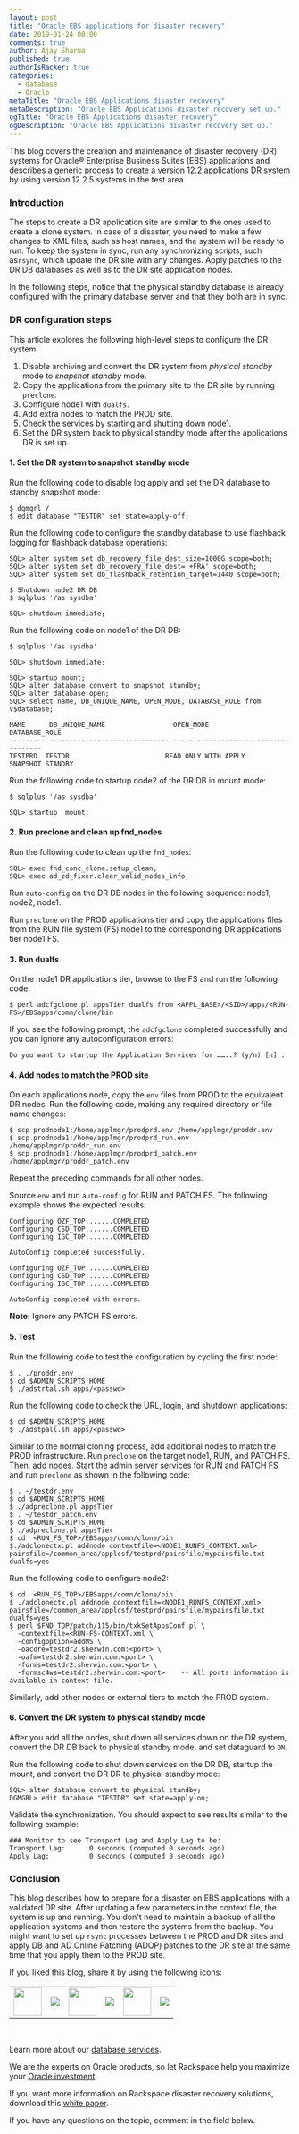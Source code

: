 ```yaml
---
layout: post
title: "Oracle EBS applications for disaster recovery"
date: 2019-01-24 00:00
comments: true
author: Ajay Sharma
published: true
authorIsRacker: true
categories:
  - database
  - Oracle
metaTitle: "Oracle EBS Applications disaster recovery"
metaDescription: "Oracle EBS Applications disaster recovery set up."
ogTitle: "Oracle EBS Applications disaster recovery"
ogDescription: "Oracle EBS Applications disaster recovery set up."
---
```


This blog covers the creation and maintenance of disaster recovery (DR) systems
for Oracle&reg; Enterprise Business Suites (EBS) applications and describes a
generic process to create a version 12.2 applications DR system by using version
12.2.5 systems in the test area.

<!-- more -->

### Introduction

The steps to create a DR application site are similar to the ones used to create
a clone system. In case of a disaster, you need to make a few changes to XML
files, such as host names, and the system will be ready to run. To keep the
system in sync, run any synchronizing scripts, such as`rsync`, which update the DR
site with any changes. Apply patches to the DR DB databases as well as to the
DR site application nodes.

In the following steps, notice that the physical standby database is already
configured with the primary database server and that they both are in sync.

### DR configuration steps

This article explores the following high-level steps to configure the DR system:

1.	Disable archiving and convert the DR system from *physical standby* mode to
   *snapshot standby* mode.
2. Copy the applications from the primary site to the DR site by running
   `preclone`.
3.	Configure node1 with `dualfs`.
4.	Add extra nodes to match the PROD site.
5. Check the services by starting  and shutting down node1.
6.	Set the DR system back to physical standby mode after the applications
   DR is set up.

#### 1. Set the DR system to snapshot standby mode

Run the following code to disable log apply and set the DR database to standby
snapshot mode:

    $ dgmgrl /
    $ edit database "TESTDR" set state=apply-off;

Run the following code to configure the standby database to use flashback
logging for flashback database operations:

    SQL> alter system set db_recovery_file_dest_size=1000G scope=both;
    SQL> alter system set db_recovery_file_dest='+FRA' scope=both;
    SQL> alter system set db_flashback_retention_target=1440 scope=both;

    $ Shutdown node2 DR DB
    $ sqlplus '/as sysdba'

    SQL> shutdown immediate;

Run the following code on node1 of the DR DB:

    $ sqlplus '/as sysdba'

    SQL> shutdown immediate;

    SQL> startup mount;
    SQL> alter database convert to snapshot standby;
    SQL> alter database open;
    SQL> select name, DB_UNIQUE_NAME, OPEN_MODE, DATABASE_ROLE from v$database;

    NAME      DB_UNIQUE_NAME                 OPEN_MODE            DATABASE_ROLE
    --------- ------------------------------ -------------------- ----------------
    TESTPRD  TESTDR                        READ ONLY WITH APPLY              SNAPSHOT STANDBY

Run the following code to startup node2 of the DR DB in mount mode:

    $ sqlplus '/as sysdba'

    SQL> startup  mount;

#### 2. Run preclone and clean up fnd_nodes

Run the following code to clean up the `fnd_nodes`:

    SQL> exec fnd_conc_clone.setup_clean;
    SQL> exec ad_zd_fixer.clear_valid_nodes_info;

Run `auto-config` on the DR DB nodes in the following sequence: node1, node2,
node1.

Run `preclone` on the PROD applications tier and copy the applications files
from the RUN file system (FS) node1 to the corresponding DR applications tier
node1 FS.

#### 3. Run dualfs

On the node1 DR applications tier, browse to the FS and run the following code:

    $ perl adcfgclone.pl appsTier dualfs from <APPL_BASE>/<SID>/apps/<RUN-FS>/EBSapps/comn/clone/bin

If you see the following prompt, the `adcfgclone` completed successfully and
you can ignore any autoconfiguration errors:

    Do you want to startup the Application Services for ……..? (y/n) [n] :

#### 4. Add nodes to match the PROD site

On each applications node, copy the `env` files from PROD to the equivalent
DR nodes.  Run the following code, making any required directory or file name
changes:

    $ scp prodnode1:/home/applmgr/prodprd.env /home/applmgr/proddr.env
    $ scp prodnode1:/home/applmgr/prodprd_run.env /home/applmgr/proddr_run.env
    $ scp prodnode1:/home/applmgr/prodprd_patch.env /home/applmgr/proddr_patch.env

Repeat the preceding commands for all other nodes.

Source `env` and run `auto-config` for RUN and PATCH FS. The following example
shows the expected results:

    Configuring OZF_TOP.......COMPLETED
    Configuring CSD_TOP.......COMPLETED
    Configuring IGC_TOP.......COMPLETED

    AutoConfig completed successfully.

    Configuring OZF_TOP.......COMPLETED
    Configuring CSD_TOP.......COMPLETED
    Configuring IGC_TOP.......COMPLETED

    AutoConfig completed with errors.

**Note:** Ignore any PATCH FS errors.

#### 5. Test

Run the following code to test the configuration by cycling the first node:

    $ . ./proddr.env
    $ cd $ADMIN_SCRIPTS_HOME
    $ ./adstrtal.sh apps/<passwd>

Run the following code to check the URL, login, and shutdown applications:

    $ cd $ADMIN_SCRIPTS_HOME
    $ ./adstpall.sh apps/<passwd>

Similar to the normal cloning process, add additional nodes to match the
PROD infrastructure. Run `preclone` on the target node1, RUN, and PATCH FS.
Then, add nodes. Start the admin server services for RUN and PATCH FS and run
`preclone` as shown in the following code:

    $ . ~/testdr.env
    $ cd $ADMIN_SCRIPTS_HOME
    $ ./adpreclone.pl appsTier
    $ . ~/testdr_patch.env
    $ cd $ADMIN_SCRIPTS_HOME
    $ ./adpreclone.pl appsTier
    $ cd  <RUN_FS_TOP>/EBSapps/comn/clone/bin
    $./adclonectx.pl addnode contextfile=<NODE1_RUNFS_CONTEXT.xml> pairsfile=/common_area/applcsf/testprd/pairsfile/mypairsfile.txt
    dualfs=yes

Run the following code to configure node2:

    $ cd  <RUN_FS_TOP>/EBSapps/comn/clone/bin
    $ ./adclonectx.pl addnode contextfile=<NODE1_RUNFS_CONTEXT.xml> pairsfile=/common_area/applcsf/testprd/pairsfile/mypairsfile.txt
    dualfs=yes
    $ perl $FND_TOP/patch/115/bin/txkSetAppsConf.pl \
      -contextfile=<RUN-FS-CONTEXT.xml \
      -configoption=addMS \
      -oacore=testdr2.sherwin.com:<port> \
      -oafm=testdr2.sherwin.com:<port> \
      -forms=testdr2.sherwin.com:<port> \
      -formsc4ws=testdr2.sherwin.com:<port>    -- All ports information is available in context file.

Similarly, add other nodes or external tiers to match the PROD system.

#### 6. Convert the DR system to physical standby mode

After you add all the nodes, shut down all services down on the DR
system, convert the DR DB back to physical standby mode, and set dataguard
to `ON`.

Run the following code to shut down services on the DR DB, startup the mount,
and convert the DR DR to physical standby mode:

    SQL> alter database convert to physical standby;
    DGMGRL> edit database "TESTDR" set state=apply-on;

Validate the synchronization.  You should expect to see results similar to the
following example:

    ### Monitor to see Transport Lag and Apply Lag to be:
    Transport Lag:      0 seconds (computed 0 seconds ago)
    Apply Lag:          0 seconds (computed 0 seconds ago)

### Conclusion

This blog describes how to prepare for a disaster on EBS applications with a
validated DR site. After updating a few parameters in the context file, the
system is up and running. You don't need to maintain a backup of all the
application systems and then restore the systems from the backup. You might want
to set up `rsync` processes between the PROD and DR sites and apply DB and AD
Online Patching (ADOP) patches to the DR site at the same time that you apply
them to the PROD site.

<table>
  <tr>If you liked this blog, share it by using the following icons:</tr>
  <tr>
   <td>
       <img src="{% asset_path line-tile.png %}" width=50 >
    </td>
    <td>
      <a href="https://twitter.com/home?status=https%3A//developer.rackspace.com/blog/Oracle-EBS-applications-disaster-recovery/">
        <img src="{% asset_path shareT.png %}">
      </a>
    </td>
    <td>
       <img src="{% asset_path line-tile.png %}" width=50 >
    </td>
    <td>
      <a href="https://www.facebook.com/sharer/sharer.php?u=https%3A//developer.rackspace.com/blog/Oracle-EBS-applications-disaster-recovery/">
        <img src="{% asset_path shareFB.png %}">
      </a>
    </td>
    <td>
       <img src="{% asset_path line-tile.png %}" width=50 >
    </td>
    <td>
      <a href="https://www.linkedin.com/shareArticle?mini=true&url=https%3A//developer.rackspace.com/blog/Oracle-EBS-applications-disaster-recovery&summary=&source=">
        <img src="{% asset_path shareL.png %}">
      </a>
    </td>
  </tr>
</table>

</br>

Learn more about our [database services](https://www.rackspace.com/dba-services).

We are the experts on Oracle products, so let Rackspace help you maximize your [Oracle investment](https://www.rackspace.com/oracle).

If you want more information on Rackspace disaster recovery solutions, download
this [white paper](https://www.rackspace.com/sites/default/files/white-papers/Rackspace%20Disaster%20Recovery.pdf).


If you have any questions on the topic, comment in the field below.

